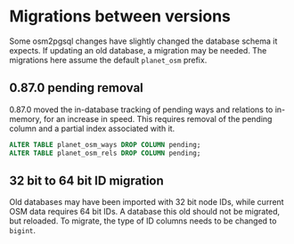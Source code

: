 # Migrations between versions #

Some osm2pgsql changes have slightly changed the database schema it expects. If
updating an old database, a migration may be needed. The migrations here assume
the default `planet_osm` prefix.

## 0.87.0 pending removal ##

0.87.0 moved the in-database tracking of pending ways and relations to
in-memory, for an increase in speed. This requires removal of the pending
column and a partial index associated with it.

```sql
ALTER TABLE planet_osm_ways DROP COLUMN pending;
ALTER TABLE planet_osm_rels DROP COLUMN pending;
```

## 32 bit to 64 bit ID migration ##

Old databases may have been imported with 32 bit node IDs, while current OSM
data requires 64 bit IDs. A database this old should not be migrated, but
reloaded. To migrate, the type of ID columns needs to be changed to `bigint`.
